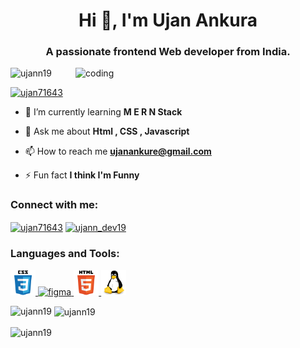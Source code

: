 <h1 align="center">Hi 👋, I'm Ujan Ankura</h1>
<h3 align="center">A passionate frontend Web developer from India.</h3>
<img align="right" src="https://cdn.dribbble.com/users/1162077/screenshots/3848914/programmer.gif" alt="coding" width="400"> 

<p align="left"> <img src="https://komarev.com/ghpvc/?username=ujann19&label=Profile%20views&color=0e75b6&style=flat" alt="ujann19" /> </p>

<p align="left"> <a href="https://twitter.com/ujan71643" target="blank"><img src="https://img.shields.io/twitter/follow/ujan71643?logo=twitter&style=for-the-badge" alt="ujan71643" /></a> </p>

- 🌱 I’m currently learning **M E R N Stack**

- 💬 Ask me about **Html , CSS , Javascript**

- 📫 How to reach me **ujanankure@gmail.com**

- ⚡ Fun fact **I think I'm Funny**

<h3 align="left">Connect with me:</h3>
<p align="left">
<a href="https://twitter.com/ujan71643" target="blank"><img align="center" src="https://raw.githubusercontent.com/rahuldkjain/github-profile-readme-generator/master/src/images/icons/Social/twitter.svg" alt="ujan71643" height="30" width="40" /></a>
<a href="https://stackoverflow.com/users/ujann_dev19" target="blank"><img align="center" src="https://raw.githubusercontent.com/rahuldkjain/github-profile-readme-generator/master/src/images/icons/Social/stack-overflow.svg" alt="ujann_dev19" height="30" width="40" /></a>
</p>

<h3 align="left">Languages and Tools:</h3>
<p align="left"> <a href="https://www.w3schools.com/css/" target="_blank" rel="noreferrer"> <img src="https://raw.githubusercontent.com/devicons/devicon/master/icons/css3/css3-original-wordmark.svg" alt="css3" width="40" height="40"/> </a> <a href="https://www.figma.com/" target="_blank" rel="noreferrer"> <img src="https://www.vectorlogo.zone/logos/figma/figma-icon.svg" alt="figma" width="40" height="40"/> </a> <a href="https://www.w3.org/html/" target="_blank" rel="noreferrer"> <img src="https://raw.githubusercontent.com/devicons/devicon/master/icons/html5/html5-original-wordmark.svg" alt="html5" width="40" height="40"/> </a> <a href="https://www.linux.org/" target="_blank" rel="noreferrer"> <img src="https://raw.githubusercontent.com/devicons/devicon/master/icons/linux/linux-original.svg" alt="linux" width="40" height="40"/> </a> </p>

<p><img align="left" src="https://github-readme-stats.vercel.app/api/top-langs?username=ujann19&show_icons=true&locale=en&layout=compact" alt="ujann19" /></p>

<p>&nbsp;<img align="center" src="https://github-readme-stats.vercel.app/api?username=ujann19&show_icons=true&locale=en" alt="ujann19" /></p>

<p><img align="center" src="https://github-readme-streak-stats.herokuapp.com/?user=ujann19&" alt="ujann19" /></p>

